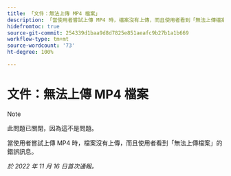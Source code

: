 ```yaml
---
title: 「文件：無法上傳 MP4 檔案」
description: 「當使用者嘗試上傳 MP4 時，檔案沒有上傳，而且使用者看到「無法上傳檔案」的錯誤訊息。」
hidefromtoc: true
source-git-commit: 254339d1baa9d8d7825e851aeafc9b27b1a1b669
workflow-type: tm+mt
source-wordcount: '73'
ht-degree: 100%

---
```



# 文件：無法上傳 MP4 檔案

>[!NOTE]
>
>此問題已關閉，因為這不是問題。

當使用者嘗試上傳 MP4 時，檔案沒有上傳，而且使用者看到「無法上傳檔案」的錯誤訊息。

_於 2022 年 11 月 16 日首次通報。_

